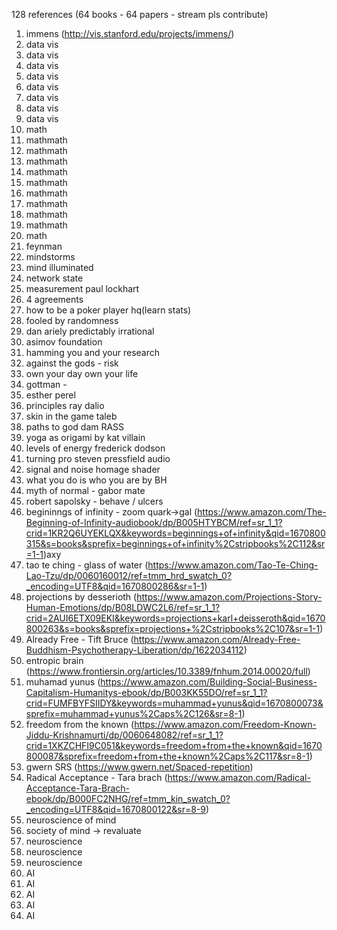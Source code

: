 128 references (64 books - 64 papers - stream pls contribute)

1. immens (http://vis.stanford.edu/projects/immens/)
2. data vis
3. data vis
4. data vis
5. data vis
6. data vis
7. data vis
8. data vis
9. data vis
10. math
11. mathmath
12. mathmath
13. mathmath
14. mathmath
15. mathmath
16. mathmath
17. mathmath
18. mathmath
19. mathmath
20. math
21. feynman
22. mindstorms
23. mind illuminated
24. network state
25. measurement paul lockhart
26. 4 agreements
27. how to be a poker player hq(learn stats)
28. fooled by randomness
29. dan ariely predictably irrational
30. asimov foundation
31. hamming you and your research
32. against the gods - risk
33. own your day own your life
34. gottman -
35. esther perel
36. principles ray dalio
37. skin in the game taleb
38. paths to god dam RASS
39. yoga as origami by kat villain
40. levels of energy frederick dodson
41. turning pro steven pressfield audio
42. signal and noise homage shader
43. what you do is who you are by BH
44. myth of normal - gabor mate
45. robert sapolsky - behave / ulcers
46. begininngs of infinity - zoom quark->gal (https://www.amazon.com/The-Beginning-of-Infinity-audiobook/dp/B005HTYBCM/ref=sr_1_1?crid=1KR2Q6UYEKLQX&keywords=beginnings+of+infinity&qid=1670800315&s=books&sprefix=beginnings+of+infinity%2Cstripbooks%2C112&sr=1-1)axy
47. tao te ching - glass of water (https://www.amazon.com/Tao-Te-Ching-Lao-Tzu/dp/0060160012/ref=tmm_hrd_swatch_0?_encoding=UTF8&qid=1670800286&sr=1-1)
48. projections by desserioth (https://www.amazon.com/Projections-Story-Human-Emotions/dp/B08LDWC2L6/ref=sr_1_1?crid=2AUI6ETX09EKI&keywords=projections+karl+deisseroth&qid=1670800263&s=books&sprefix=projections+%2Cstripbooks%2C107&sr=1-1)
49. Already Free - Tift Bruce (https://www.amazon.com/Already-Free-Buddhism-Psychotherapy-Liberation/dp/1622034112)
50. entropic brain (https://www.frontiersin.org/articles/10.3389/fnhum.2014.00020/full)
51. muhamad yunus (https://www.amazon.com/Building-Social-Business-Capitalism-Humanitys-ebook/dp/B003KK55DO/ref=sr_1_1?crid=FUMFBYFSIIDY&keywords=muhammad+yunus&qid=1670800073&sprefix=muhammad+yunus%2Caps%2C126&sr=8-1)
52. freedom from the known (https://www.amazon.com/Freedom-Known-Jiddu-Krishnamurti/dp/0060648082/ref=sr_1_1?crid=1XKZCHFI9C051&keywords=freedom+from+the+known&qid=1670800087&sprefix=freedom+from+the+known%2Caps%2C117&sr=8-1)
53. gwern SRS (https://www.gwern.net/Spaced-repetition)
54. Radical Acceptance - Tara brach (https://www.amazon.com/Radical-Acceptance-Tara-Brach-ebook/dp/B000FC2NHG/ref=tmm_kin_swatch_0?_encoding=UTF8&qid=1670800122&sr=8-9)
55. neuroscience of mind
56. society of mind → revaluate
57. neuroscience
58. neuroscience
59. neuroscience
60. AI
61. AI
62. AI
63. AI
64. AI



<!-- todo linkify like gwern -->